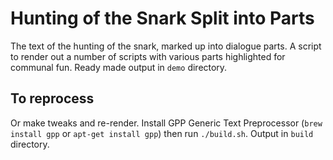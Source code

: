 # Hunting of the Snark Split into Parts

The text of the hunting of the snark, marked up into dialogue parts. A script to render out a number of scripts with various parts highlighted for communal fun. Ready made output in `demo` directory.

## To reprocess

Or make tweaks and re-render. Install GPP Generic Text Preprocessor (`brew install gpp` or `apt-get install gpp`) then run `./build.sh`. Output in `build` directory.